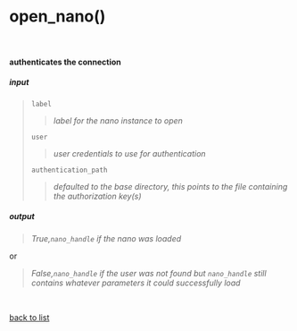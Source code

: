 # **open_nano()**
<br/>

#### authenticates the connection
##### input
>`label`
>>*label for the nano instance to open*
>
>`user`
>>*user credentials to use for authentication*
>
>`authentication_path`
>>*defaulted to the base directory, this points to the file containing the authorization key(s)*

##### output
>*True,`nano_handle` if the nano was loaded*

or
>*False,`nano_handle` if the user was not found but `nano_handle` still contains whatever parameters it could successfully load*

<br/>

[back to list](./Index.md)
